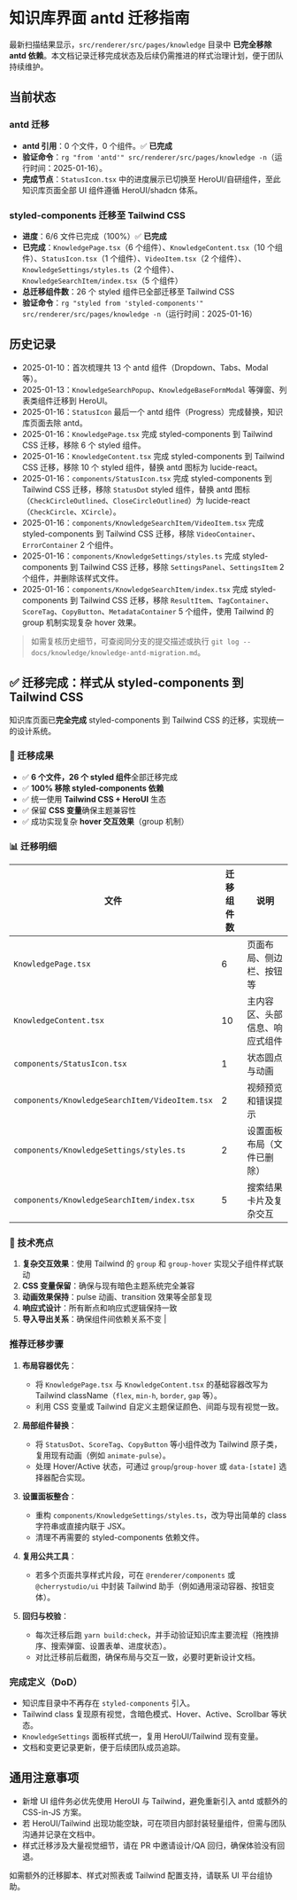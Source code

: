 # 知识库界面 antd 迁移指南

最新扫描结果显示，`src/renderer/src/pages/knowledge` 目录中 **已完全移除 antd 依赖**。本文档记录迁移完成状态及后续仍需推进的样式治理计划，便于团队持续维护。

## 当前状态

### antd 迁移
- **antd 引用**：0 个文件，0 个组件。✅ **已完成**
- **验证命令**：`rg "from 'antd'" src/renderer/src/pages/knowledge -n`（运行时间：2025-01-16）。
- **完成节点**：`StatusIcon.tsx` 中的进度展示已切换至 HeroUI/自研组件，至此知识库页面全部 UI 组件遵循 HeroUI/shadcn 体系。

### styled-components 迁移至 Tailwind CSS
- **进度**：6/6 文件已完成（100%）✅ **已完成**
- **已完成**：`KnowledgePage.tsx`（6 个组件）、`KnowledgeContent.tsx`（10 个组件）、`StatusIcon.tsx`（1 个组件）、`VideoItem.tsx`（2 个组件）、`KnowledgeSettings/styles.ts`（2 个组件）、`KnowledgeSearchItem/index.tsx`（5 个组件）
- **总迁移组件数**：26 个 styled 组件已全部迁移至 Tailwind CSS
- **验证命令**：`rg "styled from 'styled-components'" src/renderer/src/pages/knowledge -n`（运行时间：2025-01-16）

## 历史记录

- 2025-01-10：首次梳理共 13 个 antd 组件（Dropdown、Tabs、Modal 等）。
- 2025-01-13：`KnowledgeSearchPopup`、`KnowledgeBaseFormModal` 等弹窗、列表类组件迁移到 HeroUI。
- 2025-01-16：`StatusIcon` 最后一个 antd 组件（Progress）完成替换，知识库页面去除 antd。
- 2025-01-16：`KnowledgePage.tsx` 完成 styled-components 到 Tailwind CSS 迁移，移除 6 个 styled 组件。
- 2025-01-16：`KnowledgeContent.tsx` 完成 styled-components 到 Tailwind CSS 迁移，移除 10 个 styled 组件，替换 antd 图标为 lucide-react。
- 2025-01-16：`components/StatusIcon.tsx` 完成 styled-components 到 Tailwind CSS 迁移，移除 `StatusDot` styled 组件，替换 antd 图标（`CheckCircleOutlined`、`CloseCircleOutlined`）为 lucide-react（`CheckCircle`、`XCircle`）。
- 2025-01-16：`components/KnowledgeSearchItem/VideoItem.tsx` 完成 styled-components 到 Tailwind CSS 迁移，移除 `VideoContainer`、`ErrorContainer` 2 个组件。
- 2025-01-16：`components/KnowledgeSettings/styles.ts` 完成 styled-components 到 Tailwind CSS 迁移，移除 `SettingsPanel`、`SettingsItem` 2 个组件，并删除该样式文件。
- 2025-01-16：`components/KnowledgeSearchItem/index.tsx` 完成 styled-components 到 Tailwind CSS 迁移，移除 `ResultItem`、`TagContainer`、`ScoreTag`、`CopyButton`、`MetadataContainer` 5 个组件，使用 Tailwind 的 group 机制实现复杂 hover 效果。

> 如需复核历史细节，可查阅同分支的提交描述或执行 `git log -- docs/knowledge/knowledge-antd-migration.md`。

## ✅ 迁移完成：样式从 styled-components 到 Tailwind CSS

知识库页面已**完全完成** styled-components 到 Tailwind CSS 的迁移，实现统一的设计系统。

### 🎉 迁移成果

- ✅ **6 个文件，26 个 styled 组件**全部迁移完成
- ✅ **100% 移除 styled-components 依赖**
- ✅ 统一使用 **Tailwind CSS + HeroUI** 生态
- ✅ 保留 **CSS 变量**确保主题兼容性
- ✅ 成功实现复杂 **hover 交互效果**（group 机制）

### 📊 迁移明细

| 文件 | 迁移组件数 | 说明 |
| --- | --- | --- |
| `KnowledgePage.tsx` | 6 | 页面布局、侧边栏、按钮等 |
| `KnowledgeContent.tsx` | 10 | 主内容区、头部信息、响应式组件 |
| `components/StatusIcon.tsx` | 1 | 状态圆点与动画 |
| `components/KnowledgeSearchItem/VideoItem.tsx` | 2 | 视频预览和错误提示 |
| `components/KnowledgeSettings/styles.ts` | 2 | 设置面板布局（文件已删除） |
| `components/KnowledgeSearchItem/index.tsx` | 5 | 搜索结果卡片及复杂交互 |

### 🔧 技术亮点

1. **复杂交互效果**：使用 Tailwind 的 `group` 和 `group-hover` 实现父子组件样式联动
2. **CSS 变量保留**：确保与现有暗色主题系统完全兼容
3. **动画效果保持**：pulse 动画、transition 效果等全部复现
4. **响应式设计**：所有断点和响应式逻辑保持一致
5. **导入导出关系**：确保组件间依赖关系不变 |

### 推荐迁移步骤

1. **布局容器优先**：
   - 将 `KnowledgePage.tsx` 与 `KnowledgeContent.tsx` 的基础容器改写为 Tailwind className（`flex`, `min-h`, `border`, `gap` 等）。
   - 利用 CSS 变量或 Tailwind 自定义主题保证颜色、间距与现有视觉一致。

2. **局部组件替换**：
   - 将 `StatusDot`、`ScoreTag`、`CopyButton` 等小组件改为 Tailwind 原子类，复用现有动画（例如 `animate-pulse`）。
   - 处理 Hover/Active 状态，可通过 `group`/`group-hover` 或 `data-[state]` 选择器配合实现。

3. **设置面板整合**：
   - 重构 `components/KnowledgeSettings/styles.ts`，改为导出简单的 class 字符串或直接内联于 JSX。
   - 清理不再需要的 styled-components 依赖文件。

4. **复用公共工具**：
   - 若多个页面共享样式片段，可在 `@renderer/components` 或 `@cherrystudio/ui` 中封装 Tailwind 助手（例如通用滚动容器、按钮变体）。

5. **回归与校验**：
   - 每次迁移后跑 `yarn build:check`，并手动验证知识库主要流程（拖拽排序、搜索弹窗、设置表单、进度状态）。
   - 对比迁移前后截图，确保布局与交互一致，必要时更新设计文档。

### 完成定义（DoD）

- 知识库目录中不再存在 `styled-components` 引入。
- Tailwind class 复现原有视觉，含暗色模式、Hover、Active、Scrollbar 等状态。
- `KnowledgeSettings` 面板样式统一，复用 HeroUI/Tailwind 现有变量。
- 文档和变更记录更新，便于后续团队成员追踪。

## 通用注意事项

- 新增 UI 组件务必优先使用 HeroUI 与 Tailwind，避免重新引入 antd 或额外的 CSS-in-JS 方案。
- 若 HeroUI/Tailwind 出现功能空缺，可在项目内部封装轻量组件，但需与团队沟通并记录在文档中。
- 样式迁移涉及大量视觉细节，请在 PR 中邀请设计/QA 回归，确保体验没有回退。

如需额外的迁移脚本、样式对照表或 Tailwind 配置支持，请联系 UI 平台组协助。
